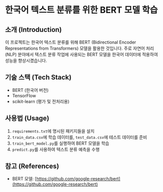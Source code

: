 # 한국어 텍스트 분류를 위한 BERT 모델 학습

## 소개 (Introduction)
이 프로젝트는 한국어 텍스트 분류를 위해 BERT (Bidirectional Encoder Representations from Transformers) 모델을 활용한 것입니다. 주로 자연어 처리 (NLP) 분야에서 텍스트 분류 작업에 사용되는 BERT 모델을 한국어 데이터에 적용하여 성능을 향상시켰습니다.

## 기술 스택 (Tech Stack)
- BERT (한국어 버전)
- TensorFlow
- scikit-learn (평가 및 전처리용)

## 사용법 (Usage)
1. `requirements.txt`에 명시된 패키지들을 설치
2. `train_data.csv`에 학습 데이터를, `test_data.csv`에 테스트 데이터를 준비
3. `train_bert_model.py`를 실행하여 BERT 모델을 학습
4. `predict.py`를 사용하여 텍스트 분류 예측을 수행

## 참고 (References)
- BERT 모델: [https://github.com/google-research/bert](https://github.com/google-research/bert)
